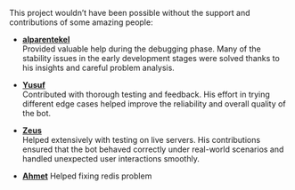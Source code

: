 This project wouldn’t have been possible without the support and contributions of some amazing people:

- [**alparentekel**](https://github.com/alperenteke06)  
  Provided valuable help during the debugging phase. Many of the stability issues in the early development stages were solved thanks to his insights and careful problem analysis.

- [**Yusuf**](https://github.com/caymazyusuf72)  
  Contributed with thorough testing and feedback. His effort in trying different edge cases helped improve the reliability and overall quality of the bot.

- [**Zeus**](https://github.com/Zeuss7613)  
  Helped extensively with testing on live servers. His contributions ensured that the bot behaved correctly under real-world scenarios and handled unexpected user interactions smoothly.  

- [**Ahmet**](https://github.com/ahmetozmntn)
  Helped fixing redis problem